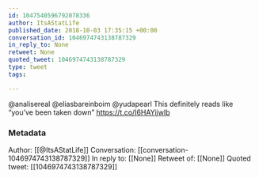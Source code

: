 ```yaml
---
id: 1047540596792078336
author: ItsAStatLife
published_date: 2018-10-03 17:35:15 +00:00
conversation_id: 1046974743138787329
in_reply_to: None
retweet: None
quoted_tweet: 1046974743138787329
type: tweet
tags:

---
```


@analisereal @eliasbareinboim @yudapearl This definitely reads like “you’ve been taken down” https://t.co/I6HAYijwIb

### Metadata

Author: [[@ItsAStatLife]]
Conversation: [[conversation-1046974743138787329]]
In reply to: [[None]]
Retweet of: [[None]]
Quoted tweet: [[1046974743138787329]]
